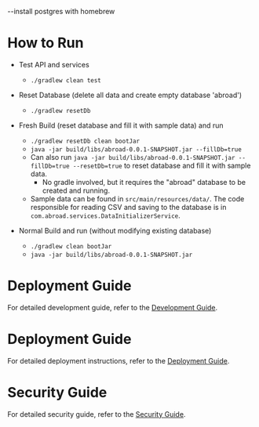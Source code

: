 
--install postgres with homebrew

# How to Run

- Test API and services
  - `./gradlew clean test` 

- Reset Database (delete all data and create empty database 'abroad')
  - `./gradlew resetDb`

- Fresh Build (reset database and fill it with sample data) and run
  - `./gradlew resetDb clean bootJar`
  - `java -jar build/libs/abroad-0.0.1-SNAPSHOT.jar --fillDb=true`
  - Can also run `java -jar build/libs/abroad-0.0.1-SNAPSHOT.jar --fillDb=true --resetDb=true` to reset database and fill it with sample data.
    - No gradle involved, but it requires the "abroad" database to be created and running. 
  - Sample data can be found in `src/main/resources/data/`. The code responsible
        for reading CSV and saving to the database is in `com.abroad.services.DataInitializerService`.

- Normal Build and run (without modifying existing database)
  - `./gradlew clean bootJar`
  - `java -jar build/libs/abroad-0.0.1-SNAPSHOT.jar`

# Deployment Guide

For detailed development guide, refer to the [Development Guide](dev_guide.md).

# Deployment Guide

For detailed deployment instructions, refer to the [Deployment Guide](deployment.md).

# Security Guide

For detailed security guide, refer to the [Security Guide](security.md).